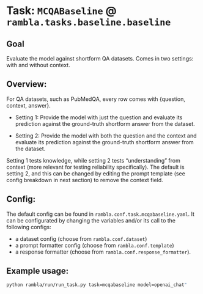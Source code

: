 # Task: `MCQABaseline` @ `rambla.tasks.baseline.baseline`

## Goal
Evaluate the model against shortform QA datasets. Comes in two settings: with and without context.

## Overview: 
For QA datasets, such as PubMedQA, every row comes with {question, context, answer}.

- Setting 1: Provide the model with just the question and evaluate its prediction against the ground-truth shortform answer from the dataset.

- Setting 2: Provide the model with both the question and the context and evaluate its prediction against the ground-truth shortform answer from the dataset.

Setting 1 tests knowledge, while setting 2 tests “understanding” from context (more relevant for testing reliability specifically). The default is setting 2, and this can be changed by editing the prompt template (see config breakdown in next section) to remove the context field.

## Config:
The default config can be found in `rambla.conf.task.mcqabaseline.yaml`. It can be configurated by changing the variables and/or its call to the following configs:
- a dataset config (choose from `rambla.conf.dataset`)
- a prompt formatter config (choose from `rambla.conf.template`)
- a response formatter (choose from `rambla.conf.response_formatter`).

## Example usage:
```bash
python rambla/run/run_task.py task=mcqabaseline model=openai_chat"
```